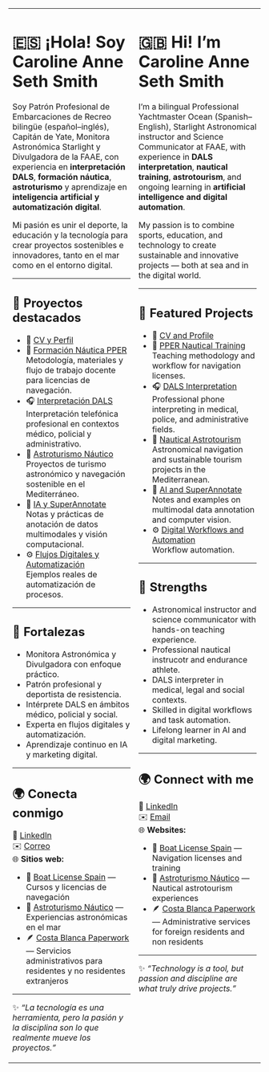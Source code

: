 <table>
<tr>
<td width="50%" valign="top">

# 🇪🇸 ¡Hola! Soy **Caroline Anne Seth Smith**

Soy Patrón Profesional de Embarcaciones de Recreo bilingüe (español–inglés), Capitán de Yate, Monitora Astronómica Starlight y Divulgadora de la FAAE, con experiencia en **interpretación DALS**, **formación náutica**, **astroturismo** y aprendizaje en **inteligencia artificial y automatización digital**.  

Mi pasión es unir el deporte, la educación y la tecnología para crear proyectos sostenibles e innovadores, tanto en el mar como en el entorno digital.  

---

## 🚀 **Proyectos destacados**

- 📄 [CV y Perfil](https://github.com/carolinasethsmith/CV_and_Profile)
- 🧭 [Formación Náutica PPER](https://github.com/carolinasethsmith/PPER_Nautical_Training)  
  Metodología, materiales y flujo de trabajo docente para licencias de navegación.  
- 🎧 [Interpretación DALS](https://github.com/carolinasethsmith/Interpreting_DALS)  
  Interpretación telefónica profesional en contextos médico, policial y administrativo.  
- 🌌 [Astroturismo Náutico](https://github.com/carolinasethsmith/Nautical_Astrotourism)  
  Proyectos de turismo astronómico y navegación sostenible en el Mediterráneo.  
- 🤖 [IA y SuperAnnotate](https://github.com/carolinasethsmith/IA_and_SuperAnnotate)  
  Notas y prácticas de anotación de datos multimodales y visión computacional.  
- ⚙️ [Flujos Digitales y Automatización](https://github.com/carolinasethsmith/Digital_Workflows_and_Automation)  
  Ejemplos reales de automatización de procesos.

---

## 🧾 **Fortalezas**
- Monitora Astronómica y Divulgadora con enfoque práctico.  
- Patrón profesional y deportista de resistencia.  
- Intérprete DALS en ámbitos médico, policial y social.  
- Experta en flujos digitales y automatización.  
- Aprendizaje continuo en IA y marketing digital.  

---

## 🌍 **Conecta conmigo**
🔗 [LinkedIn](https://www.linkedin.com/in/carolinasethsmith)  
✉️ [Correo](mailto:carolinasethsmith@gmail.com)  
🌐 **Sitios web:**  
- 🧭 [Boat License Spain](https://boatlicensespain.com) — Cursos y licencias de navegación  
- 🌌 [Astroturismo Náutico](https://astroturismonautico.com) — Experiencias astronómicas en el mar  
- 🪶 [Costa Blanca Paperwork](https://costablancapaperwork.com) — Servicios administrativos para residentes y no residentes extranjeros

---

✨ *“La tecnología es una herramienta, pero la pasión y la disciplina son lo que realmente mueve los proyectos.”*  

</td>
<td width="50%" valign="top">

# 🇬🇧 Hi! I’m **Caroline Anne Seth Smith**

I’m a bilingual Professional Yachtmaster Ocean (Spanish–English), Starlight Astronomical instructor and Science Communicator at FAAE, with experience in **DALS interpretation**, **nautical training**, **astrotourism**, and ongoing learning in **artificial intelligence and digital automation**.  

My passion is to combine sports, education, and technology to create sustainable and innovative projects — both at sea and in the digital world.  

---

## 🚀 **Featured Projects**

- 📄 [CV and Profile](https://github.com/carolinasethsmith/CV_and_Profile)
- 🧭 [PPER Nautical Training](https://github.com/carolinasethsmith/PPER_Nautical_Training)  
  Teaching methodology and workflow for navigation licenses.  
- 🎧 [DALS Interpretation](https://github.com/carolinasethsmith/Interpreting_DALS)  
  Professional phone interpreting in medical, police, and administrative fields.  
- 🌌 [Nautical Astrotourism](https://github.com/carolinasethsmith/Nautical_Astrotourism)  
  Astronomical navigation and sustainable tourism projects in the Mediterranean.  
- 🤖 [AI and SuperAnnotate](https://github.com/carolinasethsmith/IA_and_SuperAnnotate)  
  Notes and examples on multimodal data annotation and computer vision.  
- ⚙️ [Digital Workflows and Automation](https://github.com/carolinasethsmith/Digital_Workflows_and_Automation)  
  Workflow automation. 

---

## 🧾 **Strengths**
- Astronomical instructor and science communicator with hands-on teaching experience.  
- Professional nautical instrucotr and endurance athlete.  
- DALS interpreter in medical, legal and social contexts.  
- Skilled in digital workflows and task automation.  
- Lifelong learner in AI and digital marketing.  



---

## 🌍 **Connect with me**
🔗 [LinkedIn](https://www.linkedin.com/in/carolinasethsmith)  
✉️ [Email](mailto:carolinasethsmith@gmail.com)  
🌐 **Websites:**  
- 🧭 [Boat License Spain](https://boatlicensespain.com) — Navigation licenses and training  
- 🌌 [Astroturismo Náutico](https://astroturismonautico.com) — Nautical astrotourism experiences  
- 🪶 [Costa Blanca Paperwork](https://costablancapaperwork.com) — Administrative services for foreign residents and non residents



---

✨ *“Technology is a tool, but passion and discipline are what truly drive projects.”*  

</td>
</tr>
</table>
